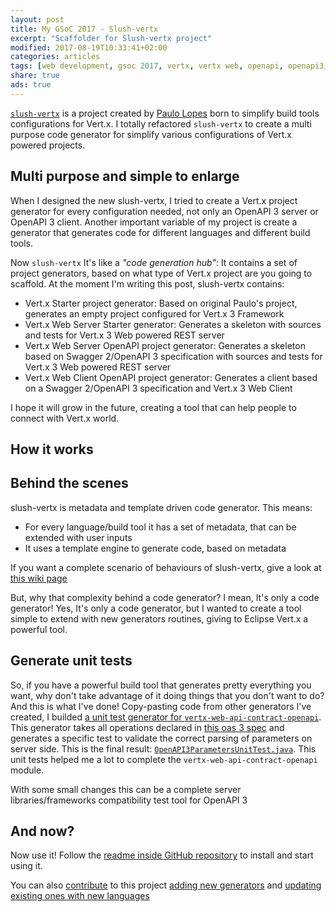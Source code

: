 ```yaml
---
layout: post
title: My GSoC 2017 - Slush-vertx
excerpt: "Scaffolder for Slush-vertx project"
modified: 2017-08-19T10:33:41+02:00
categories: articles
tags: [web development, gsoc 2017, vertx, vertx web, openapi, openapi3, generator, slush-vertx]
share: true
ads: true
---
```


[`slush-vertx`](https://github.com/pmlopes/slush-vertx) is a project created by [Paulo Lopes](https://www.jetdrone.xyz) born to simplify build tools configurations for Vert.x. I totally refactored `slush-vertx` to create a multi purpose code generator for simplify various configurations of Vert.x powered projects.

## Multi purpose and simple to enlarge
When I designed the new slush-vertx, I tried to create a Vert.x project generator for every configuration needed, not only an OpenAPI 3 server or OpenAPI 3 client. Another important variable of my project is create a generator that generates code for different languages and different build tools.

Now `slush-vertx` It's like a _"code generation hub"_: It contains a set of project generators, based on what type of Vert.x project are you going to scaffold. At the moment I'm writing this post, slush-vertx contains:

* Vert.x Starter project generator: Based on original Paulo's project, generates an empty project configured for Vert.x 3 Framework
* Vert.x Web Server Starter generator: Generates a skeleton with sources and tests for Vert.x 3 Web powered REST server
* Vert.x Web Server OpenAPI project generator: Generates a skeleton based on Swagger 2/OpenAPI 3 specification with sources and tests for Vert.x 3 Web powered REST server
* Vert.x Web Client OpenAPI project generator: Generates a client based on a Swagger 2/OpenAPI 3 specification and Vert.x 3 Web Client

I hope it will grow in  the future, creating a tool that can help people to connect with Vert.x world.

## How it works
<script type="text/javascript" src="https://asciinema.org/a/134050.js" id="asciicast-134050" async></script>

## Behind the scenes
slush-vertx is metadata and template driven code generator. This means:

* For every language/build tool it has a set of metadata, that can be extended with user inputs
* It uses a template engine to generate code, based on metadata

If you want a complete scenario of behaviours of slush-vertx, give a look at [this wiki page](https://github.com/pmlopes/slush-vertx/wiki/Slush-Vert.x-Structure)

But, why that complexity behind a code generator? I mean, It's only a code generator! Yes, It's only a code generator, but I wanted to create a tool simple to extend with new generators routines, giving to Eclipse Vert.x a powerful tool.

## Generate unit tests
So, if you have a powerful build tool that generates pretty everything you want, why don't take advantage of it doing things that you don't want to do? And this is what I've done! Copy-pasting code from other generators I've created, I builded [a unit test generator for `vertx-web-api-contract-openapi`](https://github.com/pmlopes/slush-vertx/tree/master/src/generators/vertx_web_unit_test_generator). This generator takes all operations declared in [this oas 3 spec](https://github.com/pmlopes/slush-vertx/blob/master/src/generators/vertx_web_unit_test_generator/openapi.yaml) and generates a specific test to validate the correct parsing of parameters on server side. This is the final result: [`OpenAPI3ParametersUnitTest.java`](https://github.com/slinkydeveloper/vertx-web/blob/designdriven/vertx-web-api-contract/vertx-web-api-contract-openapi/src/test/java/io/vertx/ext/web/designdriven/openapi3/OpenAPI3ParametersUnitTest.java). This unit tests helped me a lot to complete the `vertx-web-api-contract-openapi` module.

With some small changes this can be a complete server libraries/frameworks compatibility test tool for OpenAPI 3

## And now?
Now use it! Follow the [readme inside GitHub repository](https://github.com/pmlopes/slush-vertx) to install and start using it.

You can also [contribute](https://github.com/pmlopes/slush-vertx/wiki/How-to-contribute) to this project [adding new generators](https://github.com/pmlopes/slush-vertx/wiki/Create-a-new-generator) and [updating existing ones with new languages](https://github.com/pmlopes/slush-vertx/wiki/Add-new-language-to-existing-generatorhttps://github.com/pmlopes/slush-vertx/wiki/Add-new-language-to-existing-generator)
